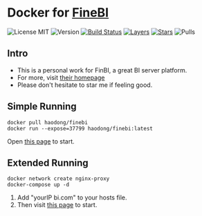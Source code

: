 # Docker for [FineBI](https://www.finebi.com)

![License MIT](https://img.shields.io/badge/license-MIT-blue.svg)
![Version](https://images.microbadger.com/badges/version/haodong/finebi.svg)
[![Build Status](https://travis-ci.org/haodong/docker-finebi.svg?branch=master)](https://travis-ci.org/haodong/docker-finebi)
[![Layers](https://images.microbadger.com/badges/image/haodong/finebi.svg)](https://microbadger.com/images/haodong/finebi "Get your own image badge on microbadger.com")
[![Stars](https://img.shields.io/docker/stars/haodong/finebi.svg)](https://hub.docker.com/r/haodong/finebi 'DockerHub')
![Pulls](https://shields.beevelop.com/docker/pulls/haodong/finebi.svg?style=flat-square)

## Intro

- This is a personal work for FinBI, a great BI server platform.
- For more, visit [their homepage](https://www.finebi.com/)
- Please don't hesitate to star me if feeling good.

## Simple Running

```shell
docker pull haodong/finebi
docker run --expose=37799 haodong/finebi:latest
```

Open [this page](http://localhost:37799/webroot/decision) to start.

## Extended Running

```shell
docker network create nginx-proxy
docker-compose up -d
```

1. Add "yourIP bi.com" to your hosts file.
2. Then visit [this page](http://bi.com/webroot/decision/login/initialization) to start.
